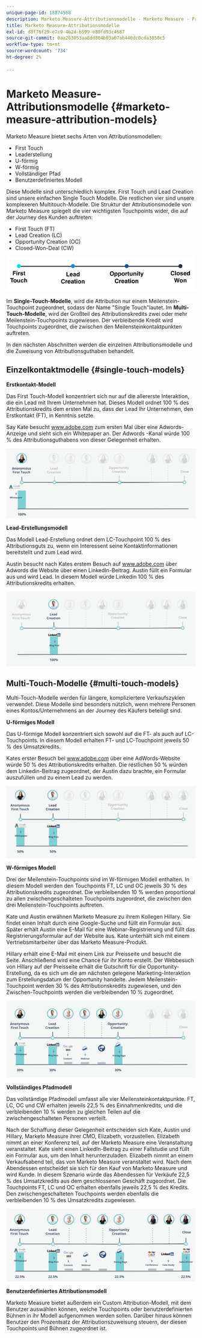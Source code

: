 ```yaml
---
unique-page-id: 18874568
description: Marketo Measure-Attributionsmodelle - Marketo Measure - Produktdokumentation
title: Marketo Measure-Attributionsmodelle
exl-id: d8f76f29-e7c9-4b2d-b599-e80fd93c4687
source-git-commit: 0aa263053aa8dd804b03a67ab446dc0cda3850c5
workflow-type: tm+mt
source-wordcount: '734'
ht-degree: 2%

---
```


# Marketo Measure-Attributionsmodelle {#marketo-measure-attribution-models}

Marketo Measure bietet sechs Arten von Attributionsmodellen:

* First Touch
* Leaderstellung
* U-förmig
* W-förmig
* Vollständiger Pfad
* Benutzerdefiniertes Modell

Diese Modelle sind unterschiedlich komplex. First Touch und Lead Creation sind unsere einfachen Single Touch Modelle. Die restlichen vier sind unsere komplexeren Multitouch-Modelle. Die Struktur der Attributionsmodelle von Marketo Measure spiegelt die vier wichtigsten Touchpoints wider, die auf der Journey des Kunden auftreten:

* First Touch (FT)
* Lead Creation (LC)
* Opportunity Creation (OC)
* Closed-Won-Deal (CW)

![](assets/1-1.png)

Im **Single-Touch-Modelle**, wird die Attribution nur einem Meilenstein-Touchpoint zugeordnet, sodass der Name &quot;Single Touch&quot;lautet.
Im **Multi-Touch-Modelle**, wird der Großteil des Attributionskredits zwei oder mehr Meilenstein-Touchpoints zugewiesen. Der verbleibende Kredit wird Touchpoints zugeordnet, die zwischen den Meilensteinkontaktpunkten auftreten.

In den nächsten Abschnitten werden die einzelnen Attributionsmodelle und die Zuweisung von Attributionsguthaben behandelt.

## Einzelkontaktmodelle {#single-touch-models}

**Erstkontakt-Modell**

Das First Touch-Modell konzentriert sich nur auf die allererste Interaktion, die ein Lead mit Ihrem Unternehmen hat. Dieses Modell ordnet 100 % des Attributionskredits dem ersten Mal zu, dass der Lead Ihr Unternehmen, den Erstkontakt (FT), in Kenntnis setzte.

Say Kate besucht www.adobe.com zum ersten Mal über eine Adwords-Anzeige und sieht sich ein Whitepaper an. Der Adwords -Kanal würde 100 % des Attributionsguthabens von dieser Gelegenheit erhalten.

![](assets/2.png)

**Lead-Erstellungsmodell**

Das Modell Lead-Erstellung ordnet dem LC-Touchpoint 100 % des Attributionsguts zu, wenn ein Interessent seine Kontaktinformationen bereitstellt und zum Lead wird.

Austin besucht nach Kates erstem Besuch auf www.adobe.com über Adwords die Website über einen LinkedIn-Beitrag. Austin füllt ein Formular aus und wird Lead. In diesem Modell würde Linkedin 100 % des Attributionskredits erhalten.

![](assets/3.png)

## Multi-Touch-Modelle {#multi-touch-models}

Multi-Touch-Modelle werden für längere, kompliziertere Verkaufszyklen verwendet. Diese Modelle sind besonders nützlich, wenn mehrere Personen eines Kontos/Unternehmens an der Journey des Käufers beteiligt sind.

**U-förmiges Modell**

Das U-förmige Modell konzentriert sich sowohl auf die FT- als auch auf LC-Touchpoints. In diesem Modell erhalten FT- und LC-Touchpoint jeweils 50 % des Umsatzkredits.

Kates erster Besuch bei www.adobe.com über eine AdWords-Website würde 50 % des Attributionskredits erhalten. Die restlichen 50 % würden dem Linkedin-Beitrag zugeordnet, der Austin dazu brachte, ein Formular auszufüllen und zu einem Lead zu werden.

![](assets/4.png)

**W-förmiges Modell**

Drei der Meilenstein-Touchpoints sind im W-förmigen Modell enthalten. In diesem Modell werden den Touchpoints FT, LC und OC jeweils 30 % des Attributionskredits zugeordnet. Die verbleibenden 10 % werden proportional zu allen zwischengeschalteten Touchpoints zugeordnet, die zwischen den drei Meilenstein-Touchpoints auftreten.

Kate und Austin erwähnen Marketo Measure zu ihrem Kollegen Hillary. Sie findet einen Inhalt durch eine Google-Suche und füllt ein Formular aus. Später erhält Austin eine E-Mail für eine Webinar-Registrierung und füllt das Registrierungsformular auf der Website aus. Kate unterhält sich mit einem Vertriebsmitarbeiter über das Marketo Measure-Produkt.

Hillary erhält eine E-Mail mit einem Link zur Preisseite und besucht die Seite. Anschließend wird eine Chance für ihr Konto erstellt. Der Webbesuch von Hillary auf der Preisseite erhält die Gutschrift für die Opportunity-Erstellung, da es sich um die am nächsten gelegene Marketing-Interaktion zum Erstellungsdatum der Opportunity handelte. Jedem Meilenstein-Touchpoint werden 30 % des Attributionskredits zugewiesen, und den Zwischen-Touchpoints werden die verbleibenden 10 % zugeordnet.

![](assets/5.png)

**Vollständiges Pfadmodell**

Das vollständige Pfadmodell umfasst alle vier Meilensteinkontaktpunkte. FT, LC, OC und CW erhalten jeweils 22,5 % des Einnahmenkredits, und die verbleibenden 10 % werden zu gleichen Teilen auf die zwischengeschalteten Personen verteilt.

Nach der Schaffung dieser Gelegenheit entscheiden sich Kate, Austin und Hillary, Marketo Measure ihrer CMO, Elizabeth, vorzustellen. Elizabeth nimmt an einer Konferenz teil, auf der Marketo Measure eine Veranstaltung veranstaltet. Kate sieht einen LinkedIn-Beitrag zu einer Fallstudie und füllt ein Formular aus, um den Inhalt herunterzuladen. Elizabeth nimmt an einem Verkaufsabend teil, das von Marketo Measure veranstaltet wird. Nach dem Abendessen entscheidet sie sich für den Kauf von Marketo Measure und wird Kunde. In diesem Szenario würde das Abendessen für Verkäufe 22,5 % des Umsatzkredits aus dem geschlossenen Geschäft zugeordnet. Die Touchpoints FT, LC und OC erhalten ebenfalls jeweils 22,5 % des Kredits. Den zwischengeschalteten Touchpoints werden ebenfalls die verbleibenden 10 % des Umsatzkredits zugewiesen.

![](assets/6.png)

**Benutzerdefiniertes Attributionsmodell**

Marketo Measure bietet außerdem ein Custom Attribution-Modell, mit dem Benutzer auswählen können, welche Touchpoints oder benutzerdefinierten Bühnen in ihr Modell aufgenommen werden sollen. Darüber hinaus können Benutzer den Prozentsatz der Attributionszuweisung steuern, der diesen Touchpoints und Bühnen zugeordnet ist.
